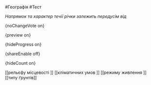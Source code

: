 #Географія #Тест

*Напрямок та характер течії річки залежить передусім від*

{noChangeVote on}

{preview on}

{hideProgress on}

{shareEnable off}

{hideCount on}

[[рельєфу місцевості ]]
[[кліматичних умов ]]
[[режиму живлення ]]
[[типу ґрунтів]]

